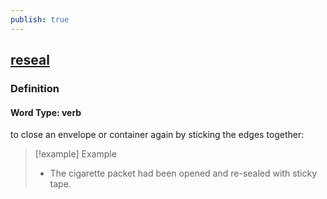 ```yaml
---
publish: true
---
```


## [reseal](https://dictionary.cambridge.org/dictionary/english/reseal)

### Definition
#### Word Type: verb
to close an envelope or container again by sticking the edges together:

>[!example] Example
> - The cigarette packet had been opened and re-sealed with sticky tape.

